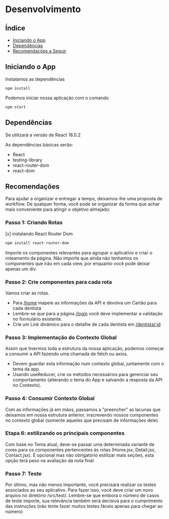 # Desenvolvimento

## Índice
* [Iniciando o App](#iniciando-o-app)
* [Dependências](#dependências)
* [Recomendações a Seguir](#recomendações)

## Iniciando o App

Instalamos as dependências

`npm install`

Podemos iniciar nossa aplicação com o comando

`npm start`

## Dependências

Se utilizará a versão de React 18.0.2 

As dependências básicas serão:
* React
* testing-library
* react-router-dom
* react-dom

## Recomendações

Para ajudar a organizar e entregar a tempo, deixamos-lhe uma proposta de workflow. De qualquer forma, você pode se organizar da forma que achar mais conveniente para atingir o objetivo almejado:

### Passo 1: Criando Rotas

[x] instalando React Router Dom
```bash
npm install react-router-dom
```
Importe os componentes relevantes para agrupar o aplicativo e criar o roteamento da página. Não importa que ainda não tenhamos os componentes que irão em cada view, por enquanto você pode deixar apenas um div.

### Passo 2: Crie componentes para cada rota

Vamos criar as rotas.

* Para [/home](/docs/functionalities.md#page-1-start-home) mapeie as informações da API e devolva um Cartão para cada dentista
* Lembre-se que para a página [/login](/docs/functionalities.md#page-2-login) você deve implementar a validação no formulário existente.
* Crie um Link dinâmico para o detalhe de cada dentista em [/dentista/:id](/docs/funcionalidades.md#pagina-3-detalle-dentista)

### Passo 3: Implementação do Contexto Global
Assim que tivermos toda a estrutura da nossa aplicação, podemos começar a consumir a API fazendo uma chamada de fetch ou axios.
* Devem guardar esta informação num contexto global, juntamente com o tema da app.
* Usando useReducer, crie os métodos necessários para gerenciar seu comportamento (alterando o tema do App e salvando a resposta da API no Contexto).

### Passo 4: Consumir Contexto Global
Com as informações já em mãos, passamos a "preencher" as lacunas que deixamos em nossa estrutura anterior, inscrevendo nossos componentes no contexto global (somente aqueles que precisam de informações dele).

### Etapa 6: estilizando os principais componentes
Com base no Tema atual, deve-se passar uma determinada variante de cores para os componentes pertencentes às rotas (Home.jsx, Detail.jsx, Contact.jsx). É opcional mas não obrigatório estilizar mais seções, esta opção terá peso na avaliação da nota final

### Passo 7: Teste
Por último, mas não menos importante, você precisará realizar os testes associados ao seu aplicativo. Para fazer isso, você deve criar um novo arquivo no diretório /src/test/. Lembre-se que embora o número de casos de teste importe, sua relevância também será decisiva para o cumprimento das instruções (não tente fazer muitos testes fáceis apenas para chegar ao número)





